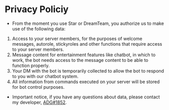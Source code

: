 # Privacy Policiy
- From the moment you use Star or DreamTeam, you authorize us to make use of the following data:
1. Access to your server members, for the purposes of welcome messages, autorole, stickyroles and other functions that require access to your server members.
2. Message content for entertainment features like chatbot, in which to work, the bot needs access to the message content to be able to function properly.
3. Your DM with the bot is temporarily collected to allow the bot to respond to you with our chatbot system.
4. All information from commands executed on your server will be stored for bot control purposes.
- Important notice, if you have any questions about data, please contact my developer, [ADG#1852](https://discord.com/users/717766639260532826).
